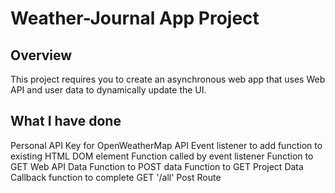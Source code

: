 # Weather-Journal App Project

## Overview
This project requires you to create an asynchronous web app that uses Web API and user data to dynamically update the UI. 

## What I have done
Personal API Key for OpenWeatherMap API
Event listener to add function to existing HTML DOM element
Function called by event listener
Function to GET Web API Data
Function to POST data 
Function to GET Project Data
Callback function to complete GET '/all'
Post Route

